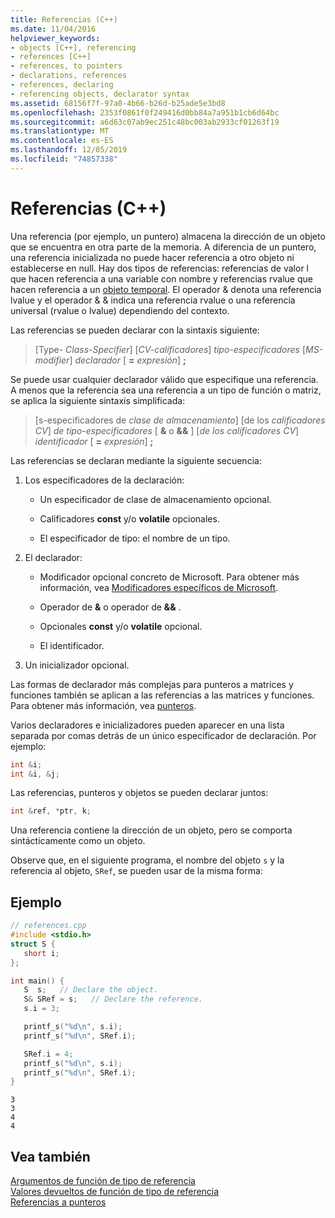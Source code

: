 ```yaml
---
title: Referencias (C++)
ms.date: 11/04/2016
helpviewer_keywords:
- objects [C++], referencing
- references [C++]
- references, to pointers
- declarations, references
- references, declaring
- referencing objects, declarator syntax
ms.assetid: 68156f7f-97a0-4b66-b26d-b25ade5e3bd8
ms.openlocfilehash: 2353f0861f0f249416d0bb84a7a951b1cb6d64bc
ms.sourcegitcommit: a6d63c07ab9ec251c48bc003ab2933cf01263f19
ms.translationtype: MT
ms.contentlocale: es-ES
ms.lasthandoff: 12/05/2019
ms.locfileid: "74857338"
---
```

# <a name="references-c"></a>Referencias (C++)

Una referencia (por ejemplo, un puntero) almacena la dirección de un objeto que se encuentra en otra parte de la memoria. A diferencia de un puntero, una referencia inicializada no puede hacer referencia a otro objeto ni establecerse en null. Hay dos tipos de referencias: referencias de valor l que hacen referencia a una variable con nombre y referencias rvalue que hacen referencia a un [objeto temporal](../cpp/temporary-objects.md). El operador & denota una referencia lvalue y el operador & & indica una referencia rvalue o una referencia universal (rvalue o lvalue) dependiendo del contexto.

Las referencias se pueden declarar con la sintaxis siguiente:

> \[Type- *Class-Specifier*] \[*CV-calificadores*] *tipo-especificadores* \[*MS-modifier*] *declarador* \[ **=** *expresión*] **;**

Se puede usar cualquier declarador válido que especifique una referencia. A menos que la referencia sea una referencia a un tipo de función o matriz, se aplica la siguiente sintaxis simplificada:

> \[s-especificadores de *clase de almacenamiento*] \[de los *calificadores CV*] *de tipo-especificadores* \[ **&** o **&&** ] \[*de los calificadores CV*] *identificador* \[ **=** *expresión*] **;**

Las referencias se declaran mediante la siguiente secuencia:

1. Los especificadores de la declaración:

   - Un especificador de clase de almacenamiento opcional.

   - Calificadores **const** y/o **volatile** opcionales.

   - El especificador de tipo: el nombre de un tipo.

1. El declarador:

   - Modificador opcional concreto de Microsoft. Para obtener más información, vea [Modificadores específicos de Microsoft](../cpp/microsoft-specific-modifiers.md).

   - Operador de **&** o operador de **&&** .

   - Opcionales **const** y/o **volatile** opcional.

   - El identificador.

1. Un inicializador opcional.

Las formas de declarador más complejas para punteros a matrices y funciones también se aplican a las referencias a las matrices y funciones. Para obtener más información, vea [punteros](../cpp/pointers-cpp.md).

Varios declaradores e inicializadores pueden aparecer en una lista separada por comas detrás de un único especificador de declaración. Por ejemplo:

```cpp
int &i;
int &i, &j;
```

Las referencias, punteros y objetos se pueden declarar juntos:

```cpp
int &ref, *ptr, k;
```

Una referencia contiene la dirección de un objeto, pero se comporta sintácticamente como un objeto.

Observe que, en el siguiente programa, el nombre del objeto `s` y la referencia al objeto, `SRef`, se pueden usar de la misma forma:

## <a name="example"></a>Ejemplo

```cpp
// references.cpp
#include <stdio.h>
struct S {
   short i;
};

int main() {
   S  s;   // Declare the object.
   S& SRef = s;   // Declare the reference.
   s.i = 3;

   printf_s("%d\n", s.i);
   printf_s("%d\n", SRef.i);

   SRef.i = 4;
   printf_s("%d\n", s.i);
   printf_s("%d\n", SRef.i);
}
```

```Output
3
3
4
4
```

## <a name="see-also"></a>Vea también

[Argumentos de función de tipo de referencia](../cpp/reference-type-function-arguments.md)<br/>
[Valores devueltos de función de tipo de referencia](../cpp/reference-type-function-returns.md)<br/>
[Referencias a punteros](../cpp/references-to-pointers.md)
